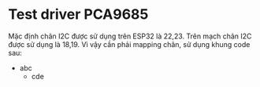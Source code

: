 # Test driver PCA9685
Mặc định chân I2C được sử dụng trên ESP32 là 22,23. Trên mạch chân I2C được sử dụng là 18,19. Vì vậy cần phải mapping chân, sử dụng khung code sau:

- abc
    - cde